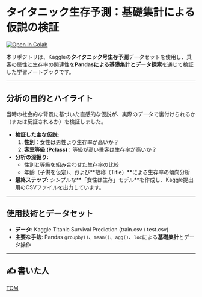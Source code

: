 # タイタニック生存予測：基礎集計による仮説の検証

[![Open In Colab](https://colab.research.google.com/assets/colab-badge.svg)](https://colab.research.google.com/github/tomnyancat/Kaggle-Titanic-Basic-Hypothesis-Test/blob/main/titanic-basic-hypothesis-test.ipynb)

本リポジトリは、Kaggleの**タイタニック号生存予測**データセットを使用し、乗客の属性と生存率の関連性を**Pandasによる基礎集計とデータ探索**を通じて検証した学習ノートブックです。

---

## 分析の目的とハイライト

当時の社会的な背景に基づいた直感的な仮説が、実際のデータで裏付けられるか（または反証されるか）を検証しました。

* **検証した主な仮説:**
    1.  **性別**：女性は男性より生存率が高いか？
    2.  **客室等級 (Pclass)**：等級が高い乗客は生存率が高いか？
* **分析の深掘り:**
    * 性別と等級を組み合わせた生存率の比較
    * 年齢（子供を仮定）、および**敬称（Title）**による生存率の傾向分析
* **最終ステップ:** シンプルな**「女性は生存」モデル**を作成し、Kaggle提出用のCSVファイルを出力しています。

---

## 使用技術とデータセット

* **データ**: Kaggle Titanic Survival Prediction (train.csv / test.csv)
* **主要な手法**: Pandas `groupby()`、`mean()`、`agg()`、`loc`による**基礎集計**とデータ操作

---

## ✍️ 書いた人

[TOM](https://github.com/tomnyancat)
